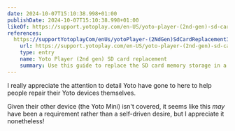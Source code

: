 ```yaml
---
date: 2024-10-07T15:10:38.998+01:00
publishDate: 2024-10-07T15:10:38.998+01:00
likeOf: https://support.yotoplay.com/en-US/yoto-player-(2nd-gen)-sd-card-replacement-395249
references:
  https://supportYotoplayCom/enUs/yotoPlayer-(2NdGen)SdCardReplacement395249:
    url: https://support.yotoplay.com/en-US/yoto-player-(2nd-gen)-sd-card-replacement-395249
    type: entry
    name: Yoto Player (2nd gen) SD card replacement
    summary: Use this guide to replace the SD card memory storage in a Yoto Player (2nd generation). You will need a new, compatible SD Card to complete this repair. This repair guide is suitable for those who are confident and competent with electronics, and you
---
```


I really appreciate the attention to detail Yoto have gone to here to help people repair their Yoto devices themselves.

Given their other device (the Yoto Mini) isn't covered, it seems like this _may_ have been a requirement rather than a self-driven desire, but I appreciate it nonetheless!
